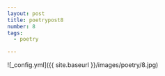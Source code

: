 ```yaml
---
layout: post
title: poetrypost8
number: 8
tags:
  - poetry

---
```




![_config.yml]({{ site.baseurl }}/images/poetry/8.jpg)

